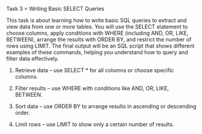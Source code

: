 Task 3 = Writing Basic SELECT Queries

This task is about learning how to write basic SQL queries to extract and view data from one or more tables. You will use the SELECT statement to choose columns, apply conditions with WHERE (including AND, OR, LIKE, BETWEEN), arrange the results with ORDER BY, and restrict the number of rows using LIMIT. The final output will be an SQL script that shows different examples of these commands, helping you understand how to query and filter data effectively.

1. Retrieve data – use SELECT * for all columns or choose specific columns.

2. Filter results – use WHERE with conditions like AND, OR, LIKE, BETWEEN.

3. Sort data – use ORDER BY to arrange results in ascending or descending order.

4. Limit rows – use LIMIT to show only a certain number of results.



